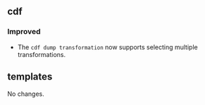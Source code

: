 ## cdf 

### Improved

- The `cdf dump transformation` now supports selecting multiple
transformations.

## templates

No changes.